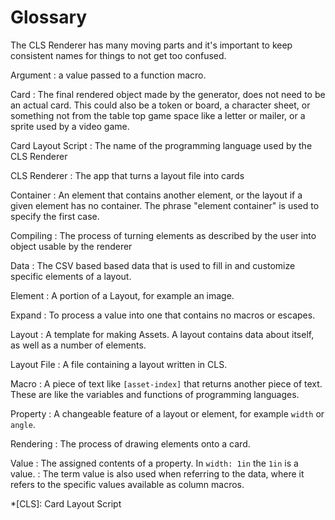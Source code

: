 # Glossary
The CLS Renderer has many moving parts and it's important to keep consistent names for things to not get too confused.

Argument
:   a value passed to a function macro.

Card
:   The final rendered object made by the generator, does not need to be an actual card. This could also be a token or board, a character sheet, or something not from the table top game space like a letter or mailer, or a sprite used by a video game.

Card Layout Script
:   The name of the programming language used by the CLS Renderer

CLS Renderer
:   The app that turns a layout file into cards

Container
:   An element that contains another element, or the layout if a given element has no container. The phrase "element container" is used to specify the first case.

Compiling
:   The process of turning elements as described by the user into object usable by the renderer

Data
:   The CSV based based data that is used to fill in and customize specific elements of a layout.

Element
:   A portion of a Layout, for example an image.

Expand
:   To process a value into one that contains no macros or escapes.

Layout
:   A template for making Assets. A layout contains data about itself, as well as a number of elements.

Layout File
:    A file containing a layout written in CLS.

Macro
:   A piece of text like `[asset-index]` that returns another piece of text. These are like the variables and functions of programming languages.

Property
:   A changeable feature of a layout or element, for example `width` or `angle`.

Rendering
:   The process of drawing elements onto a card.

Value
:   The assigned contents of a property. In `width: 1in` the `1in` is a value.
:   The term value is also used when referring to the data, where it refers to the specific values available as column macros.
 
 *[CLS]: Card Layout Script